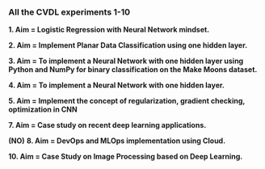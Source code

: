 ### All the CVDL experiments 1-10

**1. Aim = Logistic Regression with Neural Network mindset.**

**2. Aim = Implement Planar Data Classification using one hidden layer.**

**3. Aim = To implement a Neural Network with one hidden layer using Python and NumPy for binary classification on the Make Moons dataset.**

**4. Aim = To implement a Neural Network with one hidden layer.**

**5. Aim = Implement the concept of regularization, gradient checking, optimization in CNN**

**7. Aim = Case study on recent deep learning applications.**

 **(NO)** **8. Aim = DevOps and MLOps implementation using Cloud.**

**10. Aim = Case Study on Image Processing based on Deep Learning.**
